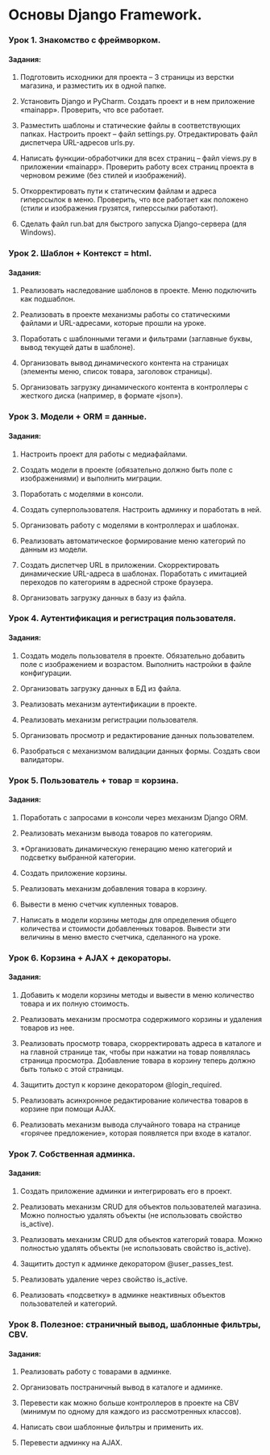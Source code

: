 # Основы Django Framework.

### Урок 1. Знакомство с фреймворком.

#### Задания:
1. Подготовить исходники для проекта – 3 страницы из верстки магазина, и разместить их в одной папке.

2. Установить Django и PyCharm. Создать проект и в нем приложение «mainapp». Проверить, что все работает.
 
3. Разместить шаблоны и статические файлы в соответствующих папках. Настроить проект – файл settings.py. Отредактировать файл диспетчера URL-адресов urls.py.
 
4. Написать функции-обработчики для всех страниц – файл views.py в приложении «mainapp». Проверить работу всех страниц проекта в черновом режиме (без стилей и изображений).

5. Откорректировать пути к статическим файлам и адреса гиперссылок в меню. Проверить, что все работает как положено (стили и изображения грузятся, гиперссылки работают).

6. Сделать файл run.bat для быстрого запуска Django-сервера (для Windows).

### Урок 2. Шаблон + Контекст = html.

#### Задания:
1. Реализовать наследование шаблонов в проекте. Меню подключить как подшаблон.

2. Реализовать в проекте механизмы работы со статическими файлами и URL-адресами, которые прошли на уроке.

3. Поработать с шаблонными тегами и фильтрами (заглавные буквы, вывод текущей даты в шаблоне).

4. Организовать вывод динамического контента на страницах (элементы меню, список товара, заголовок страницы).

5. Организовать загрузку динамического контента в контроллеры с жесткого диска (например, в формате «json»).

### Урок 3. Модели + ORM = данные.

#### Задания:
1. Настроить проект для работы с медиафайлами.

2. Создать модели в проекте (обязательно должно быть поле с изображениями) и выполнить миграции.

3. Поработать с моделями в консоли.

4. Создать суперпользователя. Настроить админку и поработать в ней.

5. Организовать работу с моделями в контроллерах и шаблонах.

6. Реализовать автоматическое формирование меню категорий по данным из модели.

7. Создать диспетчер URL в приложении. Скорректировать динамические URL-адреса в шаблонах. Поработать с имитацией переходов по категориям в адресной строке браузера.

8. Организовать загрузку данных в базу из файла.

### Урок 4. Аутентификация и регистрация пользователя.
#### Задания:
1. Создать модель пользователя в проекте. Обязательно добавить поле с изображением и возрастом. Выполнить настройки в файле конфигурации.
 
2. Организовать загрузку данных в БД из файла.
 
3. Реализовать механизм аутентификации в проекте.
 
4. Реализовать механизм регистрации пользователя.
 
5. Организовать просмотр и редактирование данных пользователем.
 
6. Разобраться с механизмом валидации данных формы. Создать свои валидаторы.

### Урок 5. Пользователь + товар = корзина.
#### Задания:

1. Поработать с запросами в консоли через механизм Django ORM.
 
2. Реализовать механизм вывода товаров по категориям.
 
3. *Организовать динамическую генерацию меню категорий и подсветку выбранной категории.
 
4. Создать приложение корзины.
 
5. Реализовать механизм добавления товара в корзину.
 
6. Вывести в меню счетчик купленных товаров.
 
7. Написать в модели корзины методы для определения общего количества и стоимости добавленных товаров. Вывести эти величины в меню вместо счетчика, сделанного на уроке.

### Урок 6. Корзина + AJAX + декораторы.
#### Задания:
1. Добавить к модели корзины методы и вывести в меню количество товара и их полную стоимость.

2. Реализовать механизм просмотра содержимого корзины и удаления товаров из нее.
 
3. Реализовать просмотр товара, скорректировать адреса в каталоге и на главной странице так, чтобы при нажатии на товар появлялась страница просмотра. Добавление товара в корзину теперь должно быть только с этой страницы.
 
4. Защитить доступ к корзине декоратором @login_required.
 
5. Реализовать асинхронное редактирование количества товаров в корзине при помощи AJAX.
 
6. Реализовать механизм вывода случайного товара на странице «горячее предложение», которая появляется при входе в каталог.

### Урок 7. Собственная админка.
#### Задания:
1. Создать приложение админки и интегрировать его в проект.

2. Реализовать механизм CRUD для объектов пользователей магазина. Можно полностью удалять объекты (не использовать свойство is_active).
 
3. Реализовать механизм CRUD для объектов категорий товара. Можно полностью удалять объекты (не использовать свойство is_active).
 
4. Защитить доступ к админке декоратором @user_passes_test.
 
5. Реализовать удаление через свойство is_active.
 
6. Реализовать «подсветку» в админке неактивных объектов пользователей и категорий.

### Урок 8. Полезное: страничный вывод, шаблонные фильтры, CBV.
#### Задания:

1. Реализовать работу с товарами в админке.
 
2. Организовать постраничный вывод в каталоге и админке.
 
3. Перевести как можно больше контроллеров в проекте на CBV (минимум по одному для каждого из рассмотренных классов).
 
4. Написать свои шаблонные фильтры и применить их.
 
5. Перевести админку на AJAX.

